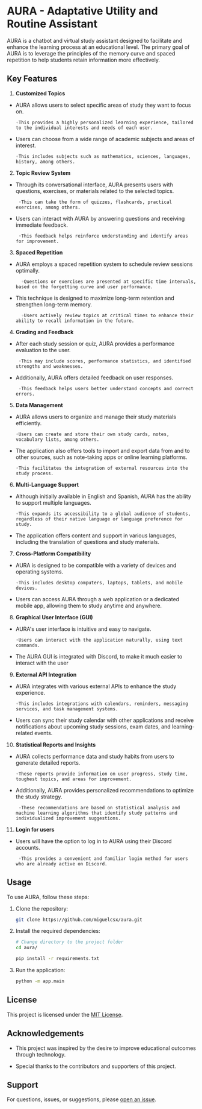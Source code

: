 # AURA - Adaptative Utility and Routine Assistant

AURA is a chatbot and virtual study assistant designed to facilitate and enhance the learning process at an educational level. The primary goal of AURA is to leverage the principles of the memory curve and spaced repetition to help students retain information more effectively.



## Key Features

1. **Customized Topics** 

* AURA allows users to select specific areas of study they want to focus on. 

      ◦This provides a highly personalized learning experience, tailored to the individual interests and needs of each user.
* Users can choose from a wide range of academic subjects and areas of interest.

      ◦This includes subjects such as mathematics, sciences, languages, history, among others.

2. **Topic Review System** 

* Through its conversational interface, AURA presents users with questions, exercises, or materials related to the selected topics.

       ◦This can take the form of quizzes, flashcards, practical exercises, among others.

* Users can interact with AURA by answering questions and receiving immediate feedback.

       ◦This feedback helps reinforce understanding and identify areas for improvement.

3. **Spaced Repetition** 

* AURA employs a spaced repetition system to schedule review sessions optimally.

        ◦Questions or exercises are presented at specific time intervals, based on the forgetting curve and user performance.

* This technique is designed to maximize long-term retention and strengthen long-term memory.

        ◦Users actively review topics at critical times to enhance their ability to recall information in the future.

4. **Grading and Feedback** 

* After each study session or quiz, AURA provides a performance evaluation to the user.

       ◦This may include scores, performance statistics, and identified strengths and weaknesses.

* Additionally, AURA offers detailed feedback on user responses.

       ◦This feedback helps users better understand concepts and correct errors.

5. **Data Management** 

* AURA allows users to organize and manage their study materials efficiently.

      ◦Users can create and store their own study cards, notes, vocabulary lists, among others.

* The application also offers tools to import and export data from and to other sources, such as note-taking apps or online learning platforms.

      ◦This facilitates the integration of external resources into the study process.

6. **Multi-Language Support** 

* Although initially available in English and Spanish, AURA has the ability to support multiple languages.

      ◦This expands its accessibility to a global audience of students, regardless of their native language or language preference for study.

* The application offers content and support in various languages, including the translation of questions and study materials.

7. **Cross-Platform Compatibility** 

* AURA is designed to be compatible with a variety of devices and operating systems.

      ◦This includes desktop computers, laptops, tablets, and mobile devices.

* Users can access AURA through a web application or a dedicated mobile app, allowing them to study anytime and anywhere.

8. **Graphical User Interface (GUI)** 
* AURA's user interface is intuitive and easy to navigate.

      ◦Users can interact with the application naturally, using text commands.

* The AURA GUI is integrated with Discord, to make it much easier to interact with the user

9. **External API Integration** 
* AURA integrates with various external APIs to enhance the study experience.

      ◦This includes integrations with calendars, reminders, messaging services, and task management systems.

* Users can sync their study calendar with other applications and receive notifications about upcoming study sessions, exam dates, and learning-related events.

10. **Statistical Reports and Insights** 
* AURA collects performance data and study habits from users to generate detailed reports.

      ◦These reports provide information on user progress, study time, toughest topics, and areas for improvement.

* Additionally, AURA provides personalized recommendations to optimize the study strategy.

       ◦These recommendations are based on statistical analysis and machine learning algorithms that identify study patterns and individualized improvement suggestions.

11. **Login for users**
* Users will have the option to log in to AURA using their Discord accounts.

       ◦This provides a convenient and familiar login method for users who are already active on Discord.

## Usage

To use AURA, follow these steps:

1. Clone the repository:

    ```bash
    git clone https://github.com/miguelcsx/aura.git
    ```

2. Install the required dependencies:

    ```bash
    # Change directory to the project folder
    cd aura/
    
    ```

    ```bash
    pip install -r requirements.txt
    ```

3. Run the application:

    ```bash
    python -m app.main
    ```

## License

This project is licensed under the [MIT License](LICENSE).

## Acknowledgements
-  This project was inspired by the desire to improve educational outcomes through technology.

- Special thanks to the contributors and supporters of this project.

## Support
For questions, issues, or suggestions, please [open an issue](https://github.com/miguelcsx/aura/issues).

